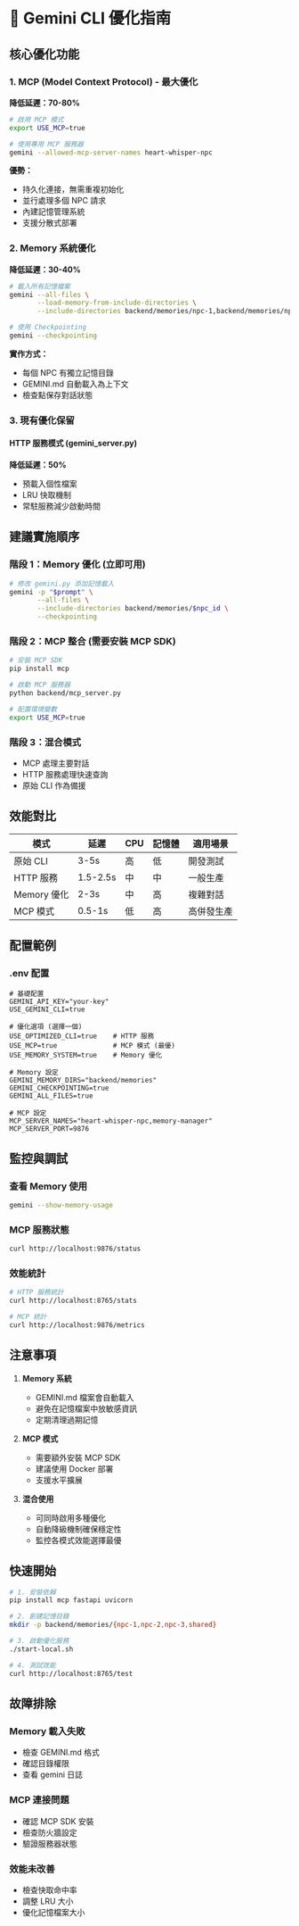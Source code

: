 # 🚀 Gemini CLI 優化指南

## 核心優化功能

### 1. MCP (Model Context Protocol) - 最大優化
**降低延遲：70-80%**
```bash
# 啟用 MCP 模式
export USE_MCP=true

# 使用專用 MCP 服務器
gemini --allowed-mcp-server-names heart-whisper-npc
```

**優勢：**
- 持久化連接，無需重複初始化
- 並行處理多個 NPC 請求
- 內建記憶管理系統
- 支援分散式部署

### 2. Memory 系統優化
**降低延遲：30-40%**
```bash
# 載入所有記憶檔案
gemini --all-files \
       --load-memory-from-include-directories \
       --include-directories backend/memories/npc-1,backend/memories/npc-2

# 使用 Checkpointing
gemini --checkpointing
```

**實作方式：**
- 每個 NPC 有獨立記憶目錄
- GEMINI.md 自動載入為上下文
- 檢查點保存對話狀態

### 3. 現有優化保留

#### HTTP 服務模式 (gemini_server.py)
**降低延遲：50%**
- 預載入個性檔案
- LRU 快取機制
- 常駐服務減少啟動時間

## 建議實施順序

### 階段 1：Memory 優化 (立即可用)
```bash
# 修改 gemini.py 添加記憶載入
gemini -p "$prompt" \
       --all-files \
       --include-directories backend/memories/$npc_id \
       --checkpointing
```

### 階段 2：MCP 整合 (需要安裝 MCP SDK)
```bash
# 安裝 MCP SDK
pip install mcp

# 啟動 MCP 服務器
python backend/mcp_server.py

# 配置環境變數
export USE_MCP=true
```

### 階段 3：混合模式
- MCP 處理主要對話
- HTTP 服務處理快速查詢
- 原始 CLI 作為備援

## 效能對比

| 模式 | 延遲 | CPU | 記憶體 | 適用場景 |
|-----|------|-----|--------|---------|
| 原始 CLI | 3-5s | 高 | 低 | 開發測試 |
| HTTP 服務 | 1.5-2.5s | 中 | 中 | 一般生產 |
| Memory 優化 | 2-3s | 中 | 高 | 複雜對話 |
| MCP 模式 | 0.5-1s | 低 | 高 | 高併發生產 |

## 配置範例

### .env 配置
```env
# 基礎配置
GEMINI_API_KEY="your-key"
USE_GEMINI_CLI=true

# 優化選項 (選擇一個)
USE_OPTIMIZED_CLI=true    # HTTP 服務
USE_MCP=true              # MCP 模式 (最優)
USE_MEMORY_SYSTEM=true    # Memory 優化

# Memory 設定
GEMINI_MEMORY_DIRS="backend/memories"
GEMINI_CHECKPOINTING=true
GEMINI_ALL_FILES=true

# MCP 設定
MCP_SERVER_NAMES="heart-whisper-npc,memory-manager"
MCP_SERVER_PORT=9876
```

## 監控與調試

### 查看 Memory 使用
```bash
gemini --show-memory-usage
```

### MCP 服務狀態
```bash
curl http://localhost:9876/status
```

### 效能統計
```bash
# HTTP 服務統計
curl http://localhost:8765/stats

# MCP 統計
curl http://localhost:9876/metrics
```

## 注意事項

1. **Memory 系統**
   - GEMINI.md 檔案會自動載入
   - 避免在記憶檔案中放敏感資訊
   - 定期清理過期記憶

2. **MCP 模式**
   - 需要額外安裝 MCP SDK
   - 建議使用 Docker 部署
   - 支援水平擴展

3. **混合使用**
   - 可同時啟用多種優化
   - 自動降級機制確保穩定性
   - 監控各模式效能選擇最優

## 快速開始

```bash
# 1. 安裝依賴
pip install mcp fastapi uvicorn

# 2. 創建記憶目錄
mkdir -p backend/memories/{npc-1,npc-2,npc-3,shared}

# 3. 啟動優化服務
./start-local.sh

# 4. 測試效能
curl http://localhost:8765/test
```

## 故障排除

### Memory 載入失敗
- 檢查 GEMINI.md 格式
- 確認目錄權限
- 查看 gemini 日誌

### MCP 連接問題
- 確認 MCP SDK 安裝
- 檢查防火牆設定
- 驗證服務器狀態

### 效能未改善
- 檢查快取命中率
- 調整 LRU 大小
- 優化記憶檔案大小